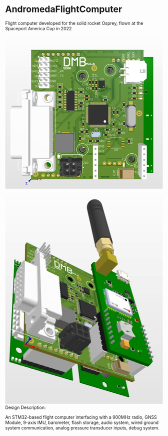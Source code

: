 # AndromedaFlightComputer
Flight computer developed for the solid rocket Osprey, flown at the Spaceport America Cup in 2022

![alt text](https://github.com/rwjmoore/AndromedaFlightComputer/blob/fe1f59382d7c7989c939c095f7d0d2cb6e69b2e5/DMB_Top.jpg)


![alt text](https://github.com/rwjmoore/AndromedaFlightComputer/blob/80b1837258c016f6d01d0e591765dae2840442b2/DMB_stack.jpg)
Design Description: 

An STM32-based flight computer interfacing with a 900MHz radio, GNSS Module, 9-axis IMU, barometer, flash storage, audio system, wired ground system communication, analog pressure transducer inputs, debug system. 
